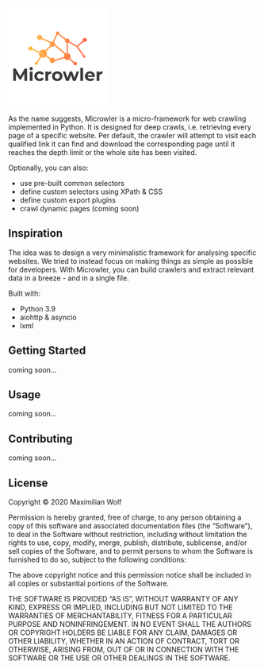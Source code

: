 <img src="https://github.com/INNOVINATI/microwler/blob/master/logo.png" width="200px" alt="Microwler">


As the name suggests, Microwler is a micro-framework for web crawling implemented in Python. 
It is designed for deep crawls, i.e. retrieving every page of a specific website. Per default, the crawler will attempt
to visit each qualified link it can find and download the corresponding page until it reaches the depth limit or the whole site has been visited.

Optionally, you can also:
- use pre-built common selectors
- define custom selectors using XPath & CSS
- define custom export plugins
- crawl dynamic pages (coming soon)

## Inspiration
The idea was to design a very minimalistic framework for analysing specific websites. We tried to instead focus on making things as simple as possible for developers.
With Microwler, you can build crawlers and extract relevant data in a breeze - and in a single file.

Built with:
- Python 3.9
- aiohttp & asyncio
- lxml

## Getting Started
coming soon...

## Usage
coming soon...

## Contributing
coming soon...


## License

Copyright © 2020 Maximilian Wolf

Permission is hereby granted, free of charge, to any person obtaining a copy of this software and associated documentation files (the “Software”), to deal in the Software without restriction, including without limitation the rights to use, copy, modify, merge, publish, distribute, sublicense, and/or sell copies of the Software, and to permit persons to whom the Software is furnished to do so, subject to the following conditions:

The above copyright notice and this permission notice shall be included in all copies or substantial portions of the Software.

THE SOFTWARE IS PROVIDED “AS IS”, WITHOUT WARRANTY OF ANY KIND, EXPRESS OR IMPLIED, INCLUDING BUT NOT LIMITED TO THE WARRANTIES OF MERCHANTABILITY, FITNESS FOR A PARTICULAR PURPOSE AND NONINFRINGEMENT. IN NO EVENT SHALL THE AUTHORS OR COPYRIGHT HOLDERS BE LIABLE FOR ANY CLAIM, DAMAGES OR OTHER LIABILITY, WHETHER IN AN ACTION OF CONTRACT, TORT OR OTHERWISE, ARISING FROM, OUT OF OR IN CONNECTION WITH THE SOFTWARE OR THE USE OR OTHER DEALINGS IN THE SOFTWARE.
